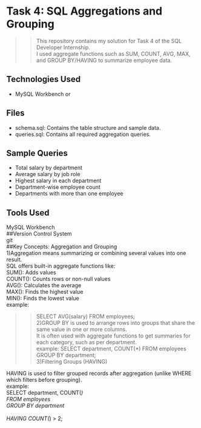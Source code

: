 # Task 4: SQL Aggregations and Grouping

>>This repository contains my solution for Task 4 of the SQL Developer Internship.<br>
I used aggregate functions such as SUM, COUNT, AVG, MAX, and GROUP BY/HAVING to summarize employee data.<br>

## Technologies Used
- MySQL Workbench or<br>

## Files
- schema.sql: Contains the table structure and sample data.<br>
- queries.sql: Contains all required aggregation queries.<br>

## Sample Queries
- Total salary by department<br>
- Average salary by job role<br>
- Highest salary in each department<br>
- Department-wise employee count<br>
- Departments with more than one employee<br>

## Tools Used
MySQL Workbench<br>
##Version Control System<br>
git<br>
##Key Concepts: Aggregation and Grouping<br>
1)Aggregation means summarizing or combining several values into one result.<br>
SQL offers built-in aggregate functions like:<br>
SUM(): Adds values<br>
COUNT(): Counts rows or non-null values<br>
AVG(): Calculates the average<br>
MAX(): Finds the highest value<br>
MIN(): Finds the lowest value<br>
example:<br>
>> SELECT AVG(salary) FROM employees; <br>
2)GROUP BY is used to arrange rows into groups that share the same value in one or more columns. <br>
  It is often used with aggregate functions to get summaries for each category, such as per department.<br>
example:
>> SELECT department, COUNT(*) FROM employees GROUP BY department; <br>
3)Filtering Groups (HAVING)<br>

 HAVING is used to filter grouped records after aggregation (unlike WHERE which filters before grouping).<br>
 example:<br>
SELECT department, COUNT(*)<br>
FROM employees<br>
GROUP BY department<br>  
HAVING COUNT(*) > 2;<br>









